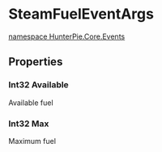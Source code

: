 # SteamFuelEventArgs
<a href="?p=EventArgs/HunterPie.Core.Events.md"><ns>namespace HunterPie.Core.Events</ns></a>

## Properties

### <Type>Int32</Type> Available

Available fuel
### <Type>Int32</Type> Max

Maximum fuel
